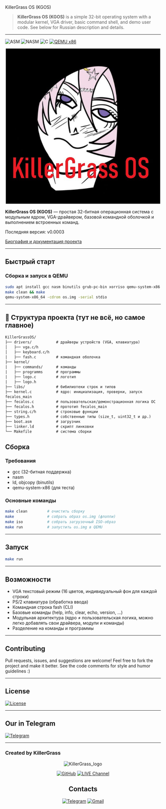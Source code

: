 KillerGrass OS (KGOS)

> **KillerGrass OS (KGOS)** is a simple 32-bit operating system with a modular kernel, VGA driver, basic command shell, and demo user code. See below for Russian description and details.

---

![ASM](https://img.shields.io/badge/Assembler-32_bit-007AAC?style=flat&logo=assemblyscript&logoColor=white)
![NASM](https://img.shields.io/badge/Assembler-NASM-007AAC?style=flat&logo=assemblyscript&logoColor=white)
![C](https://img.shields.io/badge/C-A8B9CC?style=for-the-badge&logo=c&logoColor=white)
[![QEMU x86](https://img.shields.io/badge/QEMU-x86-FF6600?style=flat)]()

<div align="center">
<img src="img/killergrass_os_logo.jpg" width="500" alt="KGOS_logo"/>
</div>

**KillerGrass OS (KGOS)** — простая 32-битная операционная система с модульным ядром, VGA-драйвером, базовой командной оболочкой и выполнением встроенных команд.

Последняя версия: v0.0003

[Биография и документация проекта](BIO-FECALOS.md)

---

## Быстрый старт

### Сборка и запуск в QEMU

```bash
sudo apt install gcc nasm binutils grub-pc-bin xorriso qemu-system-x86
make clean && make
qemu-system-x86_64 -cdrom os.img -serial stdio
```

---

## 📁 Структура проекта (тут не всё, но самое главное)

```
KillerGrassOS/
├── drivers/           # драйверы устройств (VGA, клавиатура)
│   ├── vga.c/h
│   ├── keyboard.c/h
|   ├── fash.c         # командная оболочка
├── kernel/
|   ├── commands/      # команды
|   ├── programms      # программы
|   ├── logo.c         # логотип
|   ├── logo.h
├── libs/              # бибилиотеки строк и типов
├── kernel.c           # ядро: инициализация, проверки, запуск fecalos_main
├── fecalos.c          # пользовательская/демонстрационная логика ОС
├── fecalos.h          # прототип fecalos_main
├── string.c/h         # строковые функции
├── types.h            # собственные типы (size_t, uint32_t и др.)
├── boot.asm           # загрузчик
├── linker.ld          # скрипт линковки
└── Makefile           # система сборки
```

## Сборка

### Требования

- gcc (32-битная поддержка)
- nasm
- ld, objcopy (binutils)
- qemu-system-x86 (для теста)

### Основные команды

```bash
make clean         # очистить сборку
make               # собрать образ os.img (флоппи)
make iso           # собрать загрузочный ISO-образ
make run           # запустить os.img в QEMU
```

---

## Запуск

  ```bash
  make run
  ```

---

## Возможности

- VGA текстовый режим (16 цветов, индивидуальный фон для каждой строки)
- PS/2 клавиатура (обработка ввода)
- Командная строка fash (CLI)
- Базовые команды (help, info, clear, echo, version, ...)
- Модульная архитектура (ядро ≠ пользовательская логика, можно легко добавлять свои драйвера, модули и команды)
- Разделение на команды и программы

---

## Contributing

Pull requests, issues, and suggestions are welcome! Feel free to fork the project and make it better. See the code comments for style and humor guidelines :)

---

## License

[![License](https://img.shields.io/badge/License-GNU_GPL_v3.0-green)](LICENSE)

---

## Our in Telegram

[![Telegram](https://img.shields.io/badge/-Telegram-2CA5E0?style=for-the-badge&logo=telegram&logoColor=white)](https://t.me/killergass_os)

---

### Created by KillerGrass

<div align="center">
<img src="img/killergrass_logo.jpg" width="400" alt="KillerGrass_logo"/>

[![GitHub](https://img.shields.io/badge/-GitHub-181717?style=for-the-badge&logo=github&logoColor=white)](https://github.com/UbicaTravy)
[![LIVE Channel](https://img.shields.io/badge/-LIVE%20Kanal-2CA5E0?style=for-the-badge&logo=telegram&logoColor=white)](https://t.me/kanal_kashkamalhika)
</div>

<div align="center">

## Contacts

[![Telegram](https://img.shields.io/badge/Telegram-2CA5E0?style=flat&logo=telegram&logoColor=white)](https://t.me/KillerGrassContactBot)
[![Gmail](https://img.shields.io/badge/Gmail-D14836?style=flat&logo=gmail&logoColor=white)](mailto:killergrasscontact@gmail.com)
</div>

